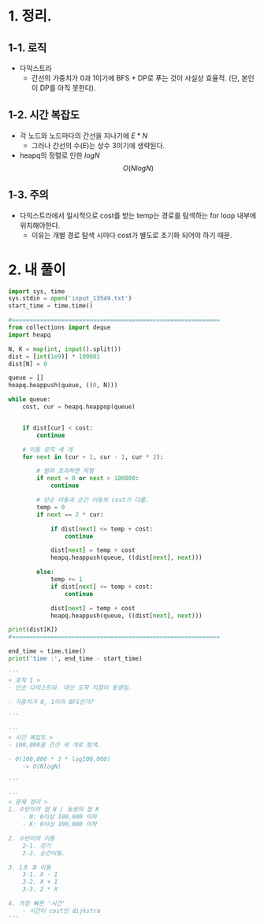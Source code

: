 # 1. 정리.
## 1-1. 로직
- 다익스트라
    - 간선의 가중치가 0과 1이기에 BFS + DP로 푸는 것이 사실상 효율적. (단, 본인이 DP를 아직 못한다).
## 1-2. 시간 복잡도
- 각 노드와 노드마다의 간선을 지나기에 $E * N$
    - 그러나 간선의 수($E$)는 상수 3이기에 생략된다.
- heapq의 정렬로 인한 $logN$
$$O(NlogN)$$
## 1-3. 주의
- 다익스트라에서 일시적으로 cost를 받는 temp는 경로를 탐색하는 for loop 내부에 위치해야한다.
    - 이유는 개별 경로 탐색 시마다 cost가 별도로 초기화 되어야 하기 때문.
# 2. 내 풀이
```python
import sys, time
sys.stdin = open('input_13549.txt')
start_time = time.time()

#===========================================================
from collections import deque
import heapq

N, K = map(int, input().split())
dist = [int(1e9)] * 100001
dist[N] = 0

queue = []
heapq.heappush(queue, ((0, N)))

while queue:
    cost, cur = heapq.heappop(queue)


    if dist[cur] < cost:
        continue

    # 이동 로직 세 개
    for next in (cur + 1, cur - 1, cur * 2):

        # 범위 초과하면 처형
        if next < 0 or next > 100000:
            continue

        # 단순 이동과 순간 이동의 cost가 다름.
        temp = 0
        if next == 2 * cur:

            if dist[next] <= temp + cost:
                continue

            dist[next] = temp + cost
            heapq.heappush(queue, ((dist[next], next)))

        else:
            temp += 1
            if dist[next] <= temp + cost:
                continue

            dist[next] = temp + cost
            heapq.heappush(queue, ((dist[next], next)))

print(dist[K])
#===========================================================

end_time = time.time()
print('time :', end_time - start_time)

'''
< 로직 1 >
- 단순 다익스트라. 대신 도착 지점이 동생임.

- 가중치가 0, 1이라 BFS인가?

'''

'''
< 시간 복잡도 >
- 100,000을 간선 세 개로 탐색.

- O(100,000 * 3 * log100,000)
    -> O(NlogN)

'''

'''
< 문제 정리 >
1. 수빈이의 점 N / 동생의 점 K
    - N: 0이상 100,000 이하
    - K: 0이상 100,000 이하

2. 수빈이의 이동
    2-1. 걷기
    2-2. 순간이동.

3. 1초 후 이동
    3-1. X - 1
    3-2. X + 1
    3-3. 2 * X

4. 가장 빠른 '시간'
    - 시간이 cost인 dijkstra
'''
```